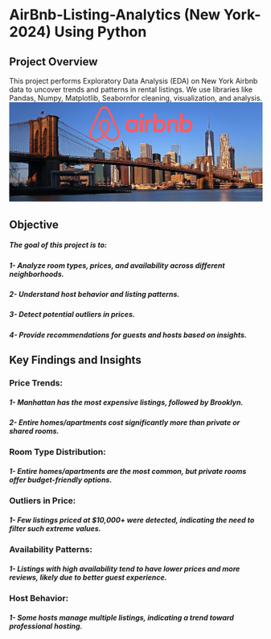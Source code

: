 # AirBnb-Listing-Analytics (New York-2024) Using Python

## Project Overview
This project performs Exploratory Data Analysis (EDA) on New York Airbnb data to uncover trends and patterns in rental listings. We use libraries like Pandas, Numpy, Matplotlib, Seabornfor cleaning, visualization, and analysis.
![AirBnB](https://github.com/Santosh-Majhi/AirBnb-Listing-Analytics/blob/main/New-York-City-Brooklyn-Bridge-Panorama-Juergen-Roth-2.jpg)

## Objective
##### The goal of this project is to:

##### 1- Analyze room types, prices, and availability across different neighborhoods.
##### 2- Understand host behavior and listing patterns.
##### 3- Detect potential outliers in prices.
##### 4- Provide recommendations for guests and hosts based on insights.

## Key Findings and Insights
### Price Trends:

##### 1- Manhattan has the most expensive listings, followed by Brooklyn.
##### 2- Entire homes/apartments cost significantly more than private or shared rooms.
### Room Type Distribution:

##### 1- Entire homes/apartments are the most common, but private rooms offer budget-friendly options.
### Outliers in Price:

##### 1- Few listings priced at $10,000+ were detected, indicating the need to filter such extreme values.
### Availability Patterns:

##### 1- Listings with high availability tend to have lower prices and more reviews, likely due to better guest experience.
### Host Behavior:

##### 1- Some hosts manage multiple listings, indicating a trend toward professional hosting.
